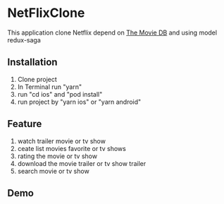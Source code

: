 # NetFlixClone
This application clone Netflix depend on [The Movie DB](https://developers.themoviedb.org/3/getting-started/introduction) and using model redux-saga

## Installation
1. Clone project
2. In Terminal run "yarn"
3. run "cd ios" and "pod install"
4. run project by "yarn ios" or "yarn android"

## Feature
1. watch trailer movie or tv show
2. ceate list movies favorite or tv shows
3. rating the movie or tv show
4. download the movie trailer or tv show trailer
5. search movie or tv show

## Demo
